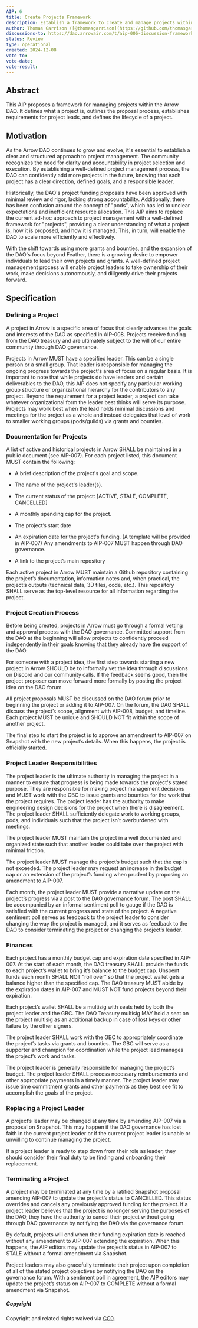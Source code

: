 ```yaml
---
AIP: 6
title: Create Projects Framework
description: Establish a framework to create and manage projects within the DAO
author: Thomas Garrison ([@thomasgarrison](https://github.com/thomasgarrison))
discussions-to: https://dao.arrowair.com/t/aip-006-discussion-framework-for-projects/97
status: Review
type: operational
created: 2024-12-08
vote-to: 
vote-date: 
vote-result: 
---
```


## Abstract

This AIP proposes a framework for managing projects within the Arrow DAO. It defines what a project is, outlines the proposal process, establishes requirements for project leads, and defines the lifecycle of a project.

## Motivation

<!---
The motivation section should describe the "why" of this AIP. What problem does it solve? Why should someone want to implement this standard? What benefit does it provide to the Arrow ecosystem? What use cases does this AIP address?
-->

As the Arrow DAO continues to grow and evolve, it's essential to establish a clear and structured approach to project management. The community recognizes the need for clarity and accountability in project selection and execution. By establishing a well-defined project management process, the DAO can confidently add more projects in the future, knowing that each project has a clear direction, defined goals, and a responsible leader.

Historically, the DAO's project funding proposals have been approved with minimal review and rigor, lacking strong accountability. Additionally, there has been confusion around the concept of "pods", which has led to unclear expectations and inefficient resource allocation. This AIP aims to replace the current ad-hoc approach to project management with a well-defined framework for "projects", providing a clear understanding of what a project is, how it is proposed, and how it is managed. This, in turn, will enable the DAO to scale more efficiently and effectively.

With the shift towards using more grants and bounties, and the expansion of the DAO's focus beyond Feather, there is a growing desire to empower individuals to lead their own projects and grants. A well-defined project management process will enable project leaders to take ownership of their work, make decisions autonomously, and diligently drive their projects forward.

## Specification

### Defining a Project

A project in Arrow is a specific area of focus that clearly advances the goals and interests of the DAO as specified in AIP-008. Projects receive funding from the DAO treasury and are ultimately subject to the will of our entire community through DAO governance.

Projects in Arrow MUST have a specified leader. This can be a single person or a small group. That leader is responsible for managing the ongoing progress towards the project's area of focus on a regular basis. It is important to note that while projects do have leaders and certain deliverables to the DAO, this AIP does not specify any particular working group structure or organizational hierarchy for the contributors to any project. Beyond the requirement for a project leader, a project can take whatever organizational form the leader best thinks will serve its purpose. Projects may work best when the lead holds minimal discussions and meetings for the project as a whole and instead delegates that level of work to smaller working groups (pods/guilds) via grants and bounties.

### Documentation for Projects

A list of active and historical projects in Arrow SHALL be maintained in a public document (see AIP-007). For each project listed, this document MUST contain the following:

- A brief description of the project's goal and scope.

- The name of the project's leader(s).

- The current status of the project: [ACTIVE, STALE, COMPLETE, CANCELLED]

- A monthly spending cap for the project.

- The project’s start date

- An expiration date for the project's funding. (A template will be provided in AIP-007) Any amendments to AIP-007 MUST happen through DAO governance.

- A link to the project’s main repository

Each active project in Arrow MUST maintain a Github repository containing the project’s documentation, information notes and, when practical, the project’s outputs (technical data, 3D files, code, etc.). This repository SHALL serve as the top-level resource for all information regarding the project.

### Project Creation Process

Before being created, projects in Arrow must go through a formal vetting and approval process with the DAO governance. Committed support from the DAO at the beginning will allow projects to confidently proceed independently in their goals knowing that they already have the support of the DAO.

For someone with a project idea, the first step towards starting a new project in Arrow SHOULD be to informally vet the idea through discussions on Discord and our community calls. If the feedback seems good, then the project proposer can move forward more formally by posting the project idea on the DAO forum.

All project proposals MUST be discussed on the DAO forum prior to beginning the project or adding it to AIP-007. On the forum, the DAO SHALL discuss the project’s scope, alignment with AIP-008, budget, and timeline. Each project MUST be unique and SHOULD NOT fit within the scope of another project.

The final step to start the project is to approve an amendment to AIP-007 on Snapshot with the new project’s details. When this happens, the project is officially started.

### Project Leader Responsibilities

The project leader is the ultimate authority in managing the project in a manner to ensure that progress is being made towards the project's stated purpose. They are responsible for making project management decisions and MUST work with the GBC to issue grants and bounties for the work that the project requires. The project leader has the authority to make engineering design decisions for the project when there is disagreement. The project leader SHALL sufficiently delegate work to working groups, pods, and individuals such that the project isn’t overburdened with meetings.

The project leader MUST maintain the project in a well documented and organized state such that another leader could take over the project with minimal friction.

The project leader MUST manage the project’s budget such that the cap is not exceeded. The project leader may request an increase in the budget cap or an extension of the project’s funding when prudent by proposing an amendment to AIP-007.

Each month, the project leader MUST provide a narrative update on the project’s progress via a post to the DAO governance forum. The post SHALL be accompanied by an informal sentiment poll to gauge if the DAO is satisfied with the current progress and state of the project. A negative sentiment poll serves as feedback to the project leader to consider changing the way the project is managed, and it serves as feedback to the DAO to consider terminating the project or changing the project’s leader.

### Finances

Each project has a monthly budget cap and expiration date specified in AIP-007. At the start of each month, the DAO treasury SHALL provide the funds to each project’s wallet to bring it’s balance to the budget cap. Unspent funds each month SHALL NOT “roll over” so that the project wallet gets a balance higher than the specified cap. The DAO treasury MUST abide by the expiration dates in AIP-007 and MUST NOT fund projects beyond their expiration.

Each project’s wallet SHALL be a multisig with seats held by both the project leader and the GBC. The DAO Treasury multisig MAY hold a seat on the project multisig as an additional backup in case of lost keys or other failure by the other signers.

The project leader SHALL work with the GBC to appropriately coordinate the project’s tasks via grants and bounties. The GBC will serve as a supporter and champion for coordination while the project lead manages the project’s work and tasks.

The project leader is generally responsible for managing the project’s budget. The project leader SHALL process necessary reimbursements and other appropriate payments in a timely manner. The project leader may issue time commitment grants and other payments as they best see fit to accomplish the goals of the project.

### Replacing a Project Leader

A project’s leader may be changed at any time by amending AIP-007 via a proposal on Snapshot. This may happen if the DAO governance has lost faith in the current project leader or if the current project leader is unable or unwilling to continue managing the project.

If a project leader is ready to step down from their role as leader, they should consider their final duty to be finding and onboarding their replacement.

### Terminating a Project

A project may be terminated at any time by a ratified Snapshot proposal amending AIP-007 to update the project’s status to CANCELLED. This status overrides and cancels any previously approved funding for the project. If a project leader believes that the project is no longer serving the purposes of the DAO, they have the authority to cancel their project without going through DAO governance by notifying the DAO via the governance forum.

By default, projects will end when their funding expiration date is reached without any amendment to AIP-007 extending the expiration. When this happens, the AIP editors may update the project’s status in AIP-007 to STALE without a formal amendment via Snapshot.

Project leaders may also gracefully terminate their project upon completion of all of the stated project objectives by notifying the DAO on the governance forum. With a sentiment poll in agreement, the AIP editors may update the project’s status on AIP-007 to COMPLETE without a formal amendment via Snapshot.

##### Copyright

Copyright and related rights waived via [CC0](https://creativecommons.org/publicdomain/zero/1.0/).
